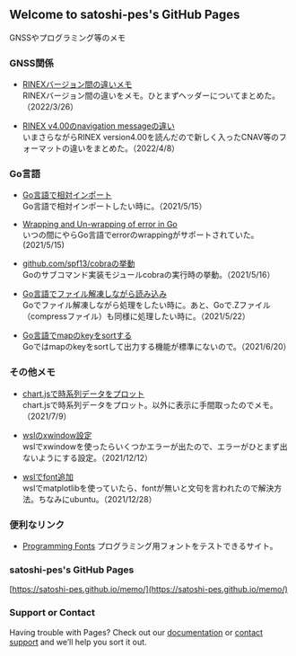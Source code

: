 ## Welcome to satoshi-pes's GitHub Pages

GNSSやプログラミング等のメモ

### GNSS関係

- [RINEXバージョン間の違いメモ](https://satoshi-pes.github.io/memo/gnss/diff_rinex_formats)  
RINEXバージョン間の違いをメモ。ひとまずヘッダーについてまとめた。（2022/3/26）

- [RINEX v4.00のnavigation messageの違い](https://satoshi-pes.github.io/memo/gnss/diff_rinex_navs)  
いまさらながらRINEX version4.00を読んだので新しく入ったCNAV等のフォーマットの違いをまとめた。（2022/4/8）

### Go言語

- [Go言語で相対インポート](https://satoshi-pes.github.io/memo/relative_import_Golang)  
Go言語で相対インポートしたい時に。（2021/5/15）

- [Wrapping and Un-wrapping of error in Go](https://golangbyexample.com/wrapping-and-unwrapping-error-golang/)  
いつの間にやらGo言語でerrorのwrappingがサポートされていた。(2021/5/15)

- [github.com/spf13/cobraの挙動](https://satoshi-pes.github.io/memo/golang_cobra_init)  
Goのサブコマンド実装モジュールcobraの実行時の挙動。（2021/5/16）

- [Go言語でファイル解凍しながら読み込み](https://satoshi-pes.github.io/memo/decompress_files)  
Goでファイル解凍しながら処理をしたい時に。あと、Goで.Zファイル（compressファイル）も同様に処理したい時に。（2021/5/22）

- [Go言語でmapのkeyをsortする](https://satoshi-pes.github.io/memo/sort_stringmap)  
Goではmapのkeyをsortして出力する機能が標準にないので。（2021/6/20）

### その他メモ

- [chart.jsで時系列データをプロット](https://satoshi-pes.github.io/memo/chartjs_example1)  
chart.jsで時系列データをプロット。以外に表示に手間取ったのでメモ。（2021/7/9）

- [wslのxwindow設定](https://satoshi-pes.github.io/memo/wsl/wsl_xwindow)  
wslでxwindowを使ったらいくつかエラーが出たので、エラーがひとまず出ないようにする設定。（2021/12/12）

- [wslでfont追加](https://satoshi-pes.github.io/memo/wsl/wsl_font)   
wslでmatplotlibを使っていたら、fontが無いと文句を言われたので解決方法。ちなみにubuntu。（2021/12/28） 

### 便利なリンク

- [Programming Fonts](https://www.programmingfonts.org)
プログラミング用フォントをテストできるサイト。

### satoshi-pes's GitHub Pages
[https://satoshi-pes.github.io/memo/](https://satoshi-pes.github.io/memo/)

### Support or Contact

Having trouble with Pages? Check out our [documentation](https://docs.github.com/categories/github-pages-basics/) or [contact support](https://support.github.com/contact) and we’ll help you sort it out.
